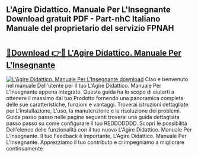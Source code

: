 ## L'Agire Didattico. Manuale Per L'Insegnante Download gratuit PDF - Part-nhC Italiano Manuale del proprietario del servizio FPNAH

# <h2><a href="http://dfgivdb.blite.top/?on=L%27Agire+Didattico.+Manuale+Per+L%27Insegnante">🔗Download 👉🔴 L'Agire Didattico. Manuale Per L'Insegnante</a></h2>

[![L'Agire Didattico. Manuale Per L'Insegnante download](https://i.imgur.com/lujVjoI.png)](http://dfgivdb.blite.top/?on=L%27Agire+Didattico.+Manuale+Per+L%27Insegnante)
Ciao e benvenuto nel manuale Dell'utente per il tuo L'Agire Didattico. Manuale Per L'Insegnante appena integrato. Questa guida ha lo scopo di aiutarti a ottenere il massimo dal tuo Prodotto fornendo una panoramica completa delle sue caratteristiche, funzioni e vantaggi. Troverai istruzioni dettagliate per L'installazione, L'uso, la manutenzione e la risoluzione dei problemi. Guida passo passo nelle pagine seguenti troverai una guida dettagliata passo passo su come configurare il tuo REDDDDDDD. Scopri le possibilità Dell'elenco delle funzionalità con il tuo nuovo L'Agire Didattico. Manuale Per L'Insegnante. Il tuo Feedback è importante, L'Agire Didattico. Manuale Per L'Insegnante. Apprezziamo il tuo contributo e ci impegniamo a migliorare continuamente.
